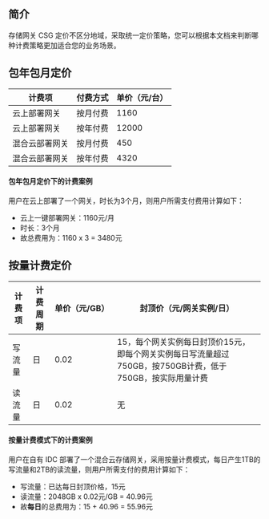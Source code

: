 
## 简介

存储网关 CSG 定价不区分地域，采取统一定价策略，您可以根据本文档来判断哪种计费策略更加适合您的业务场景。



## 包年包月定价

| 计费项             | 付费方式 | 单价（元/台） |
| ------------------ | -------- | ------------- |
| 云上部署网关       | 按月付费 | 1160          |
| 云上部署网关       | 按年付费 | 12000         |
| 混合云部署网关 | 按月付费 | 450           |
| 混合云部署网关 | 按年付费 | 4320          |



#### 包年包月定价下的计费案例

用户在云上部署了一个网关，时长为3个月，则用户所需支付费用计算如下：

- 云上一键部署网关：1160元/月
- 时长：3个月
- 故总费用为：1160 x 3 = 3480元




## 按量计费定价



<table>
<thead>
<tr>
<th>计费项</th>
<th>计费周期</th>
<th  nowrap="nowrap"
>单价（元/GB）</th>
<th>封顶价（元/网关实例/日）</th>
</tr>
</thead>
<tbody><tr>
<td>写流量</td>
<td>日</td>
<td>0.02</td>
<td>15，每个网关实例每日封顶价15元，即每个网关实例每日写流量超过750GB，按750GB计费，低于750GB，按实际用量计费</td>
</tr>
<tr>
<td>读流量</td>
<td>日</td>
<td>0.02</td>
<td>无</td>
</tr>
</tbody></table>



#### 按量计费模式下的计费案例

用户在自有 IDC 部署了一个混合云存储网关，采用按量计费模式，每日产生1TB的写流量和2TB的读流量，则用户所需支付的费用计算如下：
- 写流量：已达每日封顶价格，15元
- 读流量：2048GB x 0.02元/GB = 40.96元
- 故**每日**的总费用为：15 + 40.96 = 55.96元

